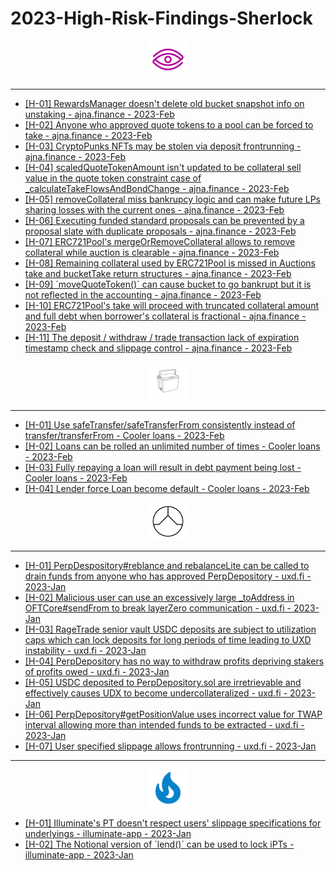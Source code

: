 # 2023-High-Risk-Findings-Sherlock
<p align="center">
                                <a href="https://www.ajna.finance/" target="_blank" rel="noreferrer"><img src="https://raw.githubusercontent.com/as16x/2023-Midium-Risk-Findings-Sherlock/main/Sherlock/Ajna.jpg" width="60" height="60" alt="Javascript" /></a></p>    
                                
---
* [[H-01] RewardsManager doesn't delete old bucket snapshot info on unstaking - ajna.finance - 2023-Feb](https://github.com/sherlock-audit/2023-01-ajna-judging/issues/183)
* [[H-02] Anyone who approved quote tokens to a pool can be forced to take - ajna.finance - 2023-Feb](https://github.com/sherlock-audit/2023-01-ajna-judging/issues/145)
* [[H-03] CryptoPunks NFTs may be stolen via deposit frontrunning - ajna.finance - 2023-Feb](https://github.com/sherlock-audit/2023-01-ajna-judging/issues/140)
* [[H-04] scaledQuoteTokenAmount isn't updated to be collateral sell value in the quote token constraint case of _calculateTakeFlowsAndBondChange - ajna.finance - 2023-Feb](https://github.com/sherlock-audit/2023-01-ajna-judging/issues/139) 
* [[H-05] removeCollateral miss bankrupcy logic and can make future LPs sharing losses with the current ones - ajna.finance - 2023-Feb](https://github.com/sherlock-audit/2023-01-ajna-judging/issues/133)
* [[H-06] Executing funded standard proposals can be prevented by a proposal slate with duplicate proposals - ajna.finance - 2023-Feb](https://github.com/sherlock-audit/2023-01-ajna-judging/issues/119)
* [[H-07] ERC721Pool's mergeOrRemoveCollateral allows to remove collateral while auction is clearable - ajna.finance - 2023-Feb](https://github.com/sherlock-audit/2023-01-ajna-judging/issues/105)
* [[H-08] Remaining collateral used by ERC721Pool is missed in Auctions take and bucketTake return structures - ajna.finance - 2023-Feb](https://github.com/sherlock-audit/2023-01-ajna-judging/issues/103)
* [[H-09] ´moveQuoteToken()´ can cause bucket to go bankrupt but it is not reflected in the accounting - ajna.finance - 2023-Feb](https://github.com/sherlock-audit/2023-01-ajna-judging/issues/83)
* [[H-10] ERC721Pool's take will proceed with truncated collateral amount and full debt when borrower's collateral is fractional - ajna.finance - 2023-Feb](https://github.com/sherlock-audit/2023-01-ajna-judging/issues/68)
* [[H-11] The deposit / withdraw / trade transaction lack of expiration timestamp check and slippage control - ajna.finance - 2023-Feb](https://github.com/sherlock-audit/2023-01-ajna-judging/issues/39)
<p align="center">
                                <a href="https://ag0.gitbook.io/cooler-loans/" target="_blank" rel="noreferrer"><img src="https://raw.githubusercontent.com/as16x/2023-Midium-Risk-Findings-Sherlock/main/Sherlock/01UO5m5.jpeg?raw=true" width="60" height="60" alt="Javascript" /></a></p>    
                                
---
* [[H-01] Use safeTransfer/safeTransferFrom consistently instead of transfer/transferFrom - Cooler loans - 2023-Feb](https://github.com/sherlock-audit/2023-01-cooler-judging/issues/335)
* [[H-02] Loans can be rolled an unlimited number of times - Cooler loans - 2023-Feb](https://github.com/sherlock-audit/2023-01-cooler-judging/issues/215)
* [[H-03] Fully repaying a loan will result in debt payment being lost - Cooler loans - 2023-Feb](https://github.com/sherlock-audit/2023-01-cooler-judging/issues/33)
* [[H-04] Lender force Loan become default - Cooler loans - 2023-Feb](https://github.com/sherlock-audit/2023-01-cooler-judging/issues/23)

<p align="center">
                                <a href="https://uxd.fi" target="_blank" rel="noreferrer"><img src="https://github.com/as16x/2023-Midium-Risk-Findings-Sherlock/blob/main/Sherlock/UXD%20Protocol.jpg?raw=true" width="60" height="60" alt="Javascript" /></a></p>    
                                
---

* [[H-01] PerpDespository#reblance and rebalanceLite can be called to drain funds from anyone who has approved PerpDepository - uxd.fi - 2023-Jan](https://github.com/sherlock-audit/2023-01-uxd-judging/issues/228)
* [[H-02] Malicious user can use an excessively large _toAddress in OFTCore#sendFrom to break layerZero communication - uxd.fi - 2023-Jan](https://github.com/sherlock-audit/2023-01-uxd-judging/issues/270)
* [[H-03] RageTrade senior vault USDC deposits are subject to utilization caps which can lock deposits for long periods of time leading to UXD instability - uxd.fi - 2023-Jan](https://github.com/sherlock-audit/2023-01-uxd-judging/issues/253)
* [[H-04] PerpDepository has no way to withdraw profits depriving stakers of profits owed - uxd.fi - 2023-Jan](https://github.com/sherlock-audit/2023-01-uxd-judging/issues/251)
* [[H-05] USDC deposited to PerpDepository.sol are irretrievable and effectively causes UDX to become undercollateralized - uxd.fi - 2023-Jan](https://github.com/sherlock-audit/2023-01-uxd-judging/issues/250)
* [[H-06] PerpDepository#getPositionValue uses incorrect value for TWAP interval allowing more than intended funds to be extracted - uxd.fi - 2023-Jan](https://github.com/sherlock-audit/2023-01-uxd-judging/issues/249)
* [[H-07] User specified slippage allows frontrunning - uxd.fi - 2023-Jan](https://github.com/sherlock-audit/2023-01-uxd-judging/issues/192)
---
<p align="center">
                                <a href="https://illuminate-app.vercel.app/" target="_blank" rel="noreferrer"><img src="https://raw.githubusercontent.com/as16x/2023-Midium-Risk-Findings-Sherlock/main/Sherlock/Illuminate.png" width="60" height="60" alt="Javascript" /></a></p>    
                                
* [[H-01] Illuminate's PT doesn't respect users' slippage specifications for underlyings - illuminate-app - 2023-Jan](https://github.com/sherlock-audit/2023-01-illuminate-judging/issues/16)
* [[H-02] The Notional version of ´lend()´ can be used to lock iPTs - illuminate-app - 2023-Jan](https://github.com/sherlock-audit/2023-01-illuminate-judging/issues/15)
